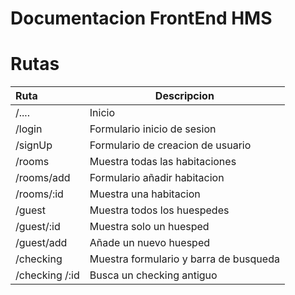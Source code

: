 # Documentacion FrontEnd HMS

# Rutas 
| Ruta    | Descripcion                       |
| :------ | --------------------------------- |
| /.... 	  | Inicio|
| /login  | Formulario inicio de sesion        |
| /signUp | Formulario de creacion de usuario |
| /rooms  | Muestra todas las habitaciones        |
| /rooms/add  | Formulario añadir habitacion        |
| /rooms/:id  | Muestra una habitacion        |
| /guest  | Muestra todos los huespedes    |
| /guest/:id  | Muestra solo un huesped   |
| /guest/add  | Añade un nuevo huesped            |
| /checking   | Muestra formulario y barra de busqueda  |
| /checking /:id  | Busca un checking  antiguo   |



